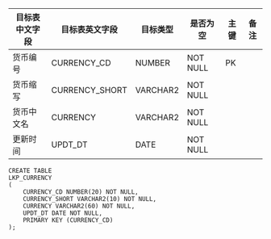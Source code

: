 <!--sec data-title="货币表" data-id="section0" data-show=true ces-->

| 目标表中文字段 | 目标表英文字段        | 目标类型     | 是否为空     | 主键   | 备注   |
| ------- | -------------- | -------- | -------- | ---- | ---- |
| 货币编号    | CURRENCY_CD    | NUMBER   | NOT NULL | PK   |      |
| 货币缩写    | CURRENCY_SHORT | VARCHAR2 | NOT NULL |      |      |
| 货币中文名   | CURRENCY       | VARCHAR2 | NOT NULL |      |      |
| 更新时间    | UPDT_DT        | DATE     | NOT NULL |      |      |


<!--endsec-->

<!--sec data-title="DDL" data-id="section1" data-show=true ces-->

    CREATE TABLE
    LKP_CURRENCY
    (
        CURRENCY_CD NUMBER(20) NOT NULL,
        CURRENCY_SHORT VARCHAR2(10) NOT NULL,
        CURRENCY VARCHAR2(60) NOT NULL,
        UPDT_DT DATE NOT NULL,
        PRIMARY KEY (CURRENCY_CD)
    );
<!--endsec-->

